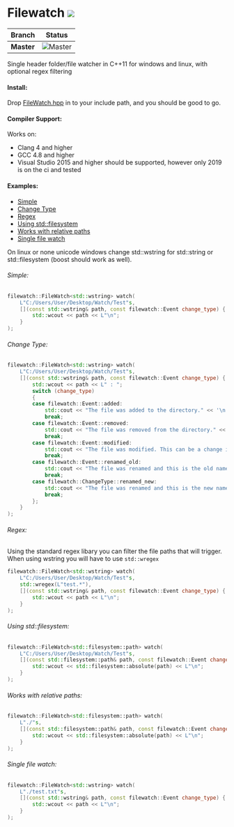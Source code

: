 # Filewatch <a href="#"><img src="https://img.shields.io/badge/C++-11-blue.svg?style=flat-square"></a>

| Branch        | Status        |
| ------------- |:-------------:|
| **Master**    | ![Master](https://github.com/ThomasMonkman/filewatch/workflows/CMake/badge.svg?branch=master) |

Single header folder/file watcher in C++11 for windows and linux, with optional regex filtering
#### Install:
Drop [FileWatch.hpp](https://github.com/ThomasMonkman/filewatch/blob/master/FileWatch.hpp) in to your include path, and you should be good to go.

#### Compiler Support:

Works on:

- Clang 4 and higher    
- GCC 4.8 and higher    
- Visual Studio 2015 and higher should be supported, however only 2019 is on the ci and tested

#### Examples:
- [Simple](#1)
- [Change Type](#2)
- [Regex](#3)
- [Using std::filesystem](#4)
- [Works with relative paths](#5)
- [Single file watch](#6)

On linux or none unicode windows change std::wstring for std::string or std::filesystem (boost should work as well).

###### Simple: <a id="1"></a>
```cpp
filewatch::FileWatch<std::wstring> watch(
	L"C:/Users/User/Desktop/Watch/Test"s, 
	[](const std::wstring& path, const filewatch::Event change_type) {
		std::wcout << path << L"\n";
	}
);
```

###### Change Type: <a id="2"></a>
```cpp
filewatch::FileWatch<std::wstring> watch(
	L"C:/Users/User/Desktop/Watch/Test"s, 
	[](const std::wstring& path, const filewatch::Event change_type) {
		std::wcout << path << L" : ";
		switch (change_type)
		{
		case filewatch::Event::added:
			std::cout << "The file was added to the directory." << '\n';
			break;
		case filewatch::Event::removed:
			std::cout << "The file was removed from the directory." << '\n';
			break;
		case filewatch::Event::modified:
			std::cout << "The file was modified. This can be a change in the time stamp or attributes." << '\n';
			break;
		case filewatch::Event::renamed_old:
			std::cout << "The file was renamed and this is the old name." << '\n';
			break;
		case filewatch::ChangeType::renamed_new:
			std::cout << "The file was renamed and this is the new name." << '\n';
			break;
		};
	}
);
```

###### Regex: <a id="3"></a>

Using the standard regex libary you can filter the file paths that will trigger. When using wstring you will have to use `std::wregex`
```cpp
filewatch::FileWatch<std::wstring> watch(
	L"C:/Users/User/Desktop/Watch/Test"s,
	std::wregex(L"test.*"),
	[](const std::wstring& path, const filewatch::Event change_type) {
		std::wcout << path << L"\n";
	}
);
```

###### Using std::filesystem: <a id="4"></a>
```cpp
filewatch::FileWatch<std::filesystem::path> watch(
	L"C:/Users/User/Desktop/Watch/Test"s, 
	[](const std::filesystem::path& path, const filewatch::Event change_type) {
		std::wcout << std::filesystem::absolute(path) << L"\n";		
	}
);
```

###### Works with relative paths: <a id="5"></a>
```cpp
filewatch::FileWatch<std::filesystem::path> watch(
	L"./"s, 
	[](const std::filesystem::path& path, const filewatch::Event change_type) {
		std::wcout << std::filesystem::absolute(path) << L"\n";		
	}
);
```

###### Single file watch: <a id="6"></a>
```cpp
filewatch::FileWatch<std::wstring> watch(
	L"./test.txt"s, 
	[](const std::wstring& path, const filewatch::Event change_type) {
		std::wcout << path << L"\n";		
	}
);
```